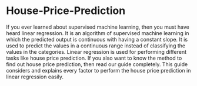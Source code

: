 # House-Price-Prediction
If you ever learned about supervised machine learning, then you must have heard linear regression. It is an algorithm of supervised machine learning in which the predicted output is continuous with having a constant slope. It is used to predict the values in a continuous range instead of classifying the values in the categories. Linear regression is used for performing different tasks like house price prediction. If you also want to know the method to find out house price prediction, then read our guide completely. This guide considers and explains every factor to perform the house price prediction in linear regression easily.

